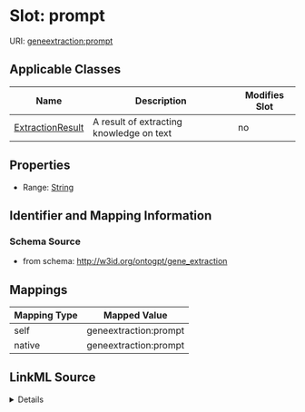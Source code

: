 

# Slot: prompt

URI: [geneextraction:prompt](http://w3id.org/ontogpt/gene_extractionprompt)



<!-- no inheritance hierarchy -->





## Applicable Classes

| Name | Description | Modifies Slot |
| --- | --- | --- |
| [ExtractionResult](ExtractionResult.md) | A result of extracting knowledge on text |  no  |







## Properties

* Range: [String](String.md)





## Identifier and Mapping Information







### Schema Source


* from schema: http://w3id.org/ontogpt/gene_extraction




## Mappings

| Mapping Type | Mapped Value |
| ---  | ---  |
| self | geneextraction:prompt |
| native | geneextraction:prompt |




## LinkML Source

<details>
```yaml
name: prompt
from_schema: http://w3id.org/ontogpt/gene_extraction
rank: 1000
alias: prompt
owner: ExtractionResult
domain_of:
- ExtractionResult
range: string

```
</details>